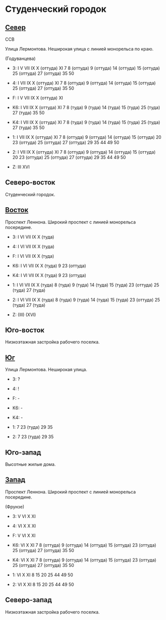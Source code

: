 # Студенческий городок

## [Север](./10570097.md)

ССВ

Улица Лермонтова.
Неширокая улица с линией монорельса по краю.

(Годуванцева)

* 3:    I   V   VII IX  X (оттуда)  XI
        7   8 (оттуда)  9 (оттуда)  14 (оттуда) 15 (оттуда)
        25 (оттуда) 27 (оттуда) 35  50
* 4:    I   VII IX  X (оттуда)  XI
        7   8 (оттуда)  9 (оттуда)  14 (оттуда) 15 (оттуда)
        25 (оттуда) 27 (оттуда) 35  50
* F:    I   V   VII IX  X (оттуда)  XI

* K6:   I   VII IX  X (оттуда)  XI
        7   8 (туда)    9 (туда)    14 (туда)   15 (туда)
        25 (туда)   27 (туда)   35  50
* K4:   I   VII IX  X (оттуда)  XI
        7   8 (туда)    9 (туда)    14 (туда)   15 (туда)
        25 (туда)   27 (туда)   35  50
* 1:    I   VII IX  X (оттуда)  XI
        7   8 (оттуда)  9 (оттуда)  14 (оттуда) 15 (оттуда)
        20  23 (оттуда) 25 (оттуда) 27 (оттуда) 29
        35  44  49  50
* 2:    I   VII IX  X (оттуда)  XI
        7   8 (оттуда)  9 (оттуда)  14 (оттуда) 15 (оттуда)
        20  23 (оттуда) 25 (оттуда) 27 (оттуда) 29
        35  44  49  50

* Z:    III XVI

## Северо-восток

Студенческий городок.

## [Восток](./10580100.md)

Проспект Леннона.
Широкий проспект с линией монорельса посередине.

* 3:    I   VI  VII IX  X (туда)
* 4:    I   VI  VII IX  X (туда)
* F:    I   VI  VII IX  X (туда)

* K6:   I   VI  VII IX  X (туда)
        9   23 (оттуда)
* K4:   I   VI  VII IX  X (туда)
        9   23 (оттуда)
* 1:    I   VI  VII IX  X (туда)
        8 (туда)    9 (туда)    14 (туда)   15 (туда)   23 (оттуда)
        25 (туда)   27 (туда)
* 2:    I   VI  VII IX  X (туда)
        8 (туда)    9 (туда)    14 (туда)   15 (туда)   23 (оттуда)
        25 (туда)   27 (туда)

* Z:    (III)   (XVI)

## Юго-восток

Низкоэтажная застройка рабочего поселка.

## [Юг](./10570110.md)

Улица Лермонтова.
Неширокая улица.

* 3:    ?
* 4:    !
* F:    -

* K6:   -
* K4:   -
* 1:    7   23 (туда)   29  35
* 2:    7   23 (туда)   29  35

## Юго-запад

Высотные жилые дома.

## [Запад](./10560100.md)

Проспект Леннона.
Широкий проспект с линией монорельса посередине.

(Фрунзе)

* 3:    V   VI  X   XI
* 4:    VI  X   X   XI
* F:    V   VI  X   XI

* K6:   VI  X   XI
        7   8 (оттуда)  9 (оттуда)  14 (оттуда) 15 (оттуда)
        23 (оттуда) 25 (оттуда) 27 (оттуда) 35  50
* K4:   VI  X   XI
        7   8 (оттуда)  9 (оттуда)  14 (оттуда) 15 (оттуда)
        23 (оттуда) 25 (оттуда) 27 (оттуда) 35  50
* 1:    VI  X   XI
        8   15  20  25  44  49  50
* 2:    VI  X   XI
        8   15  20  25  44  49  50

## Северо-запад

Низкоэтажная застройка рабочего поселка.
